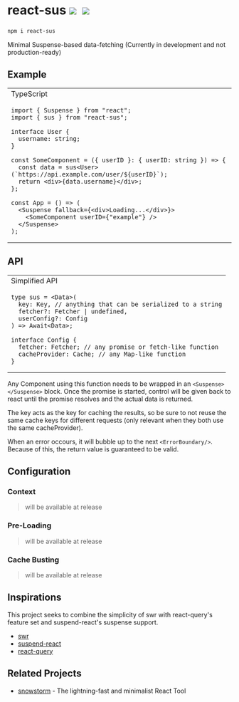 <h1>
  react-sus
  <a href="https://bundlephobia.com/result?p=react-sus@latest"><img src="https://img.shields.io/bundlephobia/minzip/react-sus@latest?label=bundle%20size&style=flat&colorA=000000&colorB=000000"/></a>&nbsp;
  <a href="https://www.npmjs.com/package/react-sus"><img src="https://img.shields.io/npm/v/react-sus?style=flat&colorA=000000&colorB=000000"/></a>
</h1>
<h3></h3>

```bash
npm i react-sus
```

Minimal Suspense-based data-fetching (Currently in development and not production-ready)

## Example

<table>
<tr>
<td> TypeScript </td>
</tr>
<tr>
<td>

```tsx
import { Suspense } from "react";
import { sus } from "react-sus";

interface User {
  username: string;
}

const SomeComponent = ({ userID }: { userID: string }) => {
  const data = sus<User>(`https://api.example.com/user/${userID}`);
  return <div>{data.username}</div>;
};

const App = () => (
  <Suspense fallback={<div>Loading...</div>}>
    <SomeComponent userID={"example"} />
  </Suspense>
);
```

</td>
</tr>
</table>

## API

<table>
<tr>
<td> Simplified API </td>
</tr>
<tr>
<td>

```tsx
type sus = <Data>(
  key: Key, // anything that can be serialized to a string
  fetcher?: Fetcher | undefined,
  userConfig?: Config
) => Await<Data>;

interface Config {
  fetcher: Fetcher; // any promise or fetch-like function
  cacheProvider: Cache; // any Map-like function
}
```

</td>
</tr>
</table>

Any Component using this function needs to be wrapped in an `<Suspense></Suspense>` block. Once the promise is started, control will be given back to react until the promise resolves and the actual data is returned.

The key acts as the key for caching the results, so be sure to not reuse the same cache keys for different requests (only relevant when they both use the same cacheProvider).

When an error occours, it will bubble up to the next `<ErrorBoundary/>`. Because of this, the return value is guaranteed to be valid.

## Configuration

### Context

> will be available at release

### Pre-Loading

> will be available at release

### Cache Busting

> will be available at release

## Inspirations

This project seeks to combine the simplicity of swr with react-query's feature set and suspend-react's suspense support.

- [swr](https://github.com/vercel/swr)
- [suspend-react](https://github.com/pmndrs/suspend-react)
- [react-query](https://github.com/tannerlinsley/react-query)

## Related Projects

- [snowstorm](https://github.com/explodingcamera/snowstorm) - The lightning-fast and minimalist React Tool
